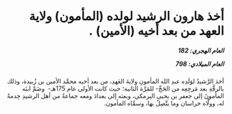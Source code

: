 <h1 dir="rtl">أخذ هارون الرشيد لولده (المأمون) ولاية العهد من بعد أخيه (الأمين) .</h1>

<h5 dir="rtl">العام الهجري:  182

العام الميلادي: 798

</h5>

<p dir="rtl">أخذ الرَّشيدُ لوَلَدِه عبدِ الله المأمونِ وِلايةَ العَهدِ، من بعد أخيه محمَّد الأمين بن زُبيدة، وذلك بالرقَّةِ بعد مَرجِعِه من الحَجِّ- للمَرَّة الثانية؛ حيث كانت الأولى عام 175هـ-  وضَمَّ ابنَه المأمونَ إلى جعفر بن يحيى البرمكي، وبعثه إلى بغدادَ ومعه جماعةٌ من أهل الرشيدِ خِدمةً له، وولَّاه خراسان وما يتَّصِلُ بها، وسمَّاه المأمون.</p></br>
